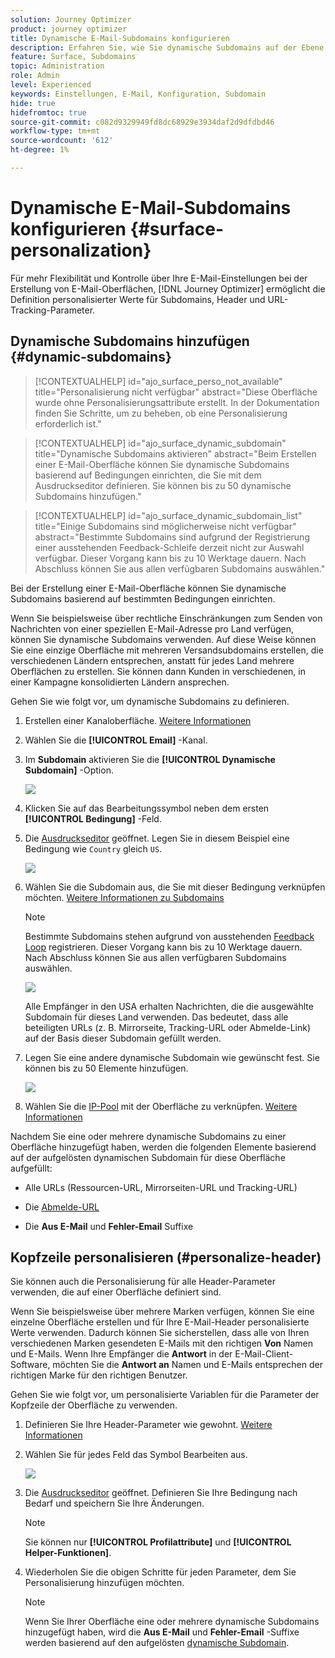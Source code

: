 ```yaml
---
solution: Journey Optimizer
product: journey optimizer
title: Dynamische E-Mail-Subdomains konfigurieren
description: Erfahren Sie, wie Sie dynamische Subdomains auf der Ebene des E-Mail-Kanals konfigurieren.
feature: Surface, Subdomains
topic: Administration
role: Admin
level: Experienced
keywords: Einstellungen, E-Mail, Konfiguration, Subdomain
hide: true
hidefromtoc: true
source-git-commit: c082d9329949fd8dc68929e3934daf2d9dfdbd46
workflow-type: tm+mt
source-wordcount: '612'
ht-degree: 1%

---
```


# Dynamische E-Mail-Subdomains konfigurieren {#surface-personalization}

Für mehr Flexibilität und Kontrolle über Ihre E-Mail-Einstellungen bei der Erstellung von E-Mail-Oberflächen, [!DNL Journey Optimizer] ermöglicht die Definition personalisierter Werte für Subdomains, Header und URL-Tracking-Parameter.

## Dynamische Subdomains hinzufügen {#dynamic-subdomains}

>[!CONTEXTUALHELP]
>id="ajo_surface_perso_not_available"
>title="Personalisierung nicht verfügbar"
>abstract="Diese Oberfläche wurde ohne Personalisierungsattribute erstellt. In der Dokumentation finden Sie Schritte, um zu beheben, ob eine Personalisierung erforderlich ist."

>[!CONTEXTUALHELP]
>id="ajo_surface_dynamic_subdomain"
>title="Dynamische Subdomains aktivieren"
>abstract="Beim Erstellen einer E-Mail-Oberfläche können Sie dynamische Subdomains basierend auf Bedingungen einrichten, die Sie mit dem Ausdruckseditor definieren. Sie können bis zu 50 dynamische Subdomains hinzufügen."

>[!CONTEXTUALHELP]
>id="ajo_surface_dynamic_subdomain_list"
>title="Einige Subdomains sind möglicherweise nicht verfügbar"
>abstract="Bestimmte Subdomains sind aufgrund der Registrierung einer ausstehenden Feedback-Schleife derzeit nicht zur Auswahl verfügbar. Dieser Vorgang kann bis zu 10 Werktage dauern. Nach Abschluss können Sie aus allen verfügbaren Subdomains auswählen."

Bei der Erstellung einer E-Mail-Oberfläche können Sie dynamische Subdomains basierend auf bestimmten Bedingungen einrichten.

Wenn Sie beispielsweise über rechtliche Einschränkungen zum Senden von Nachrichten von einer speziellen E-Mail-Adresse pro Land verfügen, können Sie dynamische Subdomains verwenden. Auf diese Weise können Sie eine einzige Oberfläche mit mehreren Versandsubdomains erstellen, die verschiedenen Ländern entsprechen, anstatt für jedes Land mehrere Oberflächen zu erstellen. Sie können dann Kunden in verschiedenen, in einer Kampagne konsolidierten Ländern ansprechen.

Gehen Sie wie folgt vor, um dynamische Subdomains zu definieren.

1. Erstellen einer Kanaloberfläche. [Weitere Informationen](../configuration/channel-surfaces.md)

1. Wählen Sie die **[!UICONTROL Email]** -Kanal.

1. Im **Subdomain** aktivieren Sie die **[!UICONTROL Dynamische Subdomain]** -Option.

   ![](assets/surface-email-dynamic-subdomain.png)

1. Klicken Sie auf das Bearbeitungssymbol neben dem ersten **[!UICONTROL Bedingung]** -Feld.

1. Die [Ausdruckseditor](../personalization/personalization-build-expressions.md) geöffnet. Legen Sie in diesem Beispiel eine Bedingung wie `Country` gleich `US`.

   ![](assets/surface-email-edit-condition.png)

1. Wählen Sie die Subdomain aus, die Sie mit dieser Bedingung verknüpfen möchten. [Weitere Informationen zu Subdomains](../configuration/about-subdomain-delegation.md)

   >[!NOTE]
   >
   >Bestimmte Subdomains stehen aufgrund von ausstehenden [Feedback Loop](../reports/deliverability.md#feedback-loops) registrieren. Dieser Vorgang kann bis zu 10 Werktage dauern. Nach Abschluss können Sie aus allen verfügbaren Subdomains auswählen. <!--where FL registration happens? is it when delegating a subdomain and you're awaiting from subdomain validation? or is it on ISP side only?-->

   ![](assets/surface-email-select-subdomain.png)

   Alle Empfänger in den USA erhalten Nachrichten, die die ausgewählte Subdomain für dieses Land verwenden. Das bedeutet, dass alle beteiligten URLs (z. B. Mirrorseite, Tracking-URL oder Abmelde-Link) auf der Basis dieser Subdomain gefüllt werden.

1. Legen Sie eine andere dynamische Subdomain wie gewünscht fest. Sie können bis zu 50 Elemente hinzufügen.

   ![](assets/surface-email-add-dynamic-subdomain.png)

1. Wählen Sie die [IP-Pool](../configuration/ip-pools.md) mit der Oberfläche zu verknüpfen. [Weitere Informationen](email-settings.md#subdomains-and-ip-pools)

Nachdem Sie eine oder mehrere dynamische Subdomains zu einer Oberfläche hinzugefügt haben, werden die folgenden Elemente basierend auf der aufgelösten dynamischen Subdomain für diese Oberfläche aufgefüllt:

* Alle URLs (Ressourcen-URL, Mirrorseiten-URL und Tracking-URL)

* Die [Abmelde-URL](email-settings.md#list-unsubscribe)

* Die **Aus E-Mail** und **Fehler-Email** Suffixe

## Kopfzeile personalisieren (#personalize-header)

Sie können auch die Personalisierung für alle Header-Parameter verwenden, die auf einer Oberfläche definiert sind.

Wenn Sie beispielsweise über mehrere Marken verfügen, können Sie eine einzelne Oberfläche erstellen und für Ihre E-Mail-Header personalisierte Werte verwenden. Dadurch können Sie sicherstellen, dass alle von Ihren verschiedenen Marken gesendeten E-Mails mit den richtigen **Von** Namen und E-Mails. Wenn Ihre Empfänger die **Antwort** in der E-Mail-Client-Software, möchten Sie die **Antwort an** Namen und E-Mails entsprechen der richtigen Marke für den richtigen Benutzer.

Gehen Sie wie folgt vor, um personalisierte Variablen für die Parameter der Kopfzeile der Oberfläche zu verwenden.

1. Definieren Sie Ihre Header-Parameter wie gewohnt. [Weitere Informationen](email-settings.md#email-header)

1. Wählen Sie für jedes Feld das Symbol Bearbeiten aus.

   ![](assets/surface-email-personalize-header.png)

1. Die [Ausdruckseditor](../personalization/personalization-build-expressions.md) geöffnet. Definieren Sie Ihre Bedingung nach Bedarf und speichern Sie Ihre Änderungen.<!--In this example, set a condition such as -->

   >[!NOTE]
   >
   >Sie können nur **[!UICONTROL Profilattribute]** und **[!UICONTROL Helper-Funktionen]**.

1. Wiederholen Sie die obigen Schritte für jeden Parameter, dem Sie Personalisierung hinzufügen möchten.

   >[!NOTE]
   >
   >Wenn Sie Ihrer Oberfläche eine oder mehrere dynamische Subdomains hinzugefügt haben, wird die **Aus E-Mail** und **Fehler-Email** -Suffixe werden basierend auf den aufgelösten [dynamische Subdomain](#dynamic-subdomains).

<!--
## Use personalized URL tracking {#personalize-url-tracking}

To use personalized URL tracking prameters, follow the steps below.

select the profile attribute of your choice from the expression editor.

1. Repeat the steps above for each tracking parameter you want to personalize.

Now when the email is sent out, this parameter will be automatically appended to the end of the URL. You can then capture this parameter in web analytics tools or in performance reports.
-->
